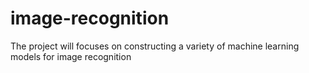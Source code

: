 # image-recognition
 The project will focuses on constructing a variety of machine learning models for image recognition
